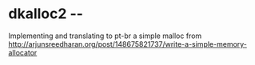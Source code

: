 # dkalloc2 -- 
Implementing and translating to pt-br a simple malloc from http://arjunsreedharan.org/post/148675821737/write-a-simple-memory-allocator
